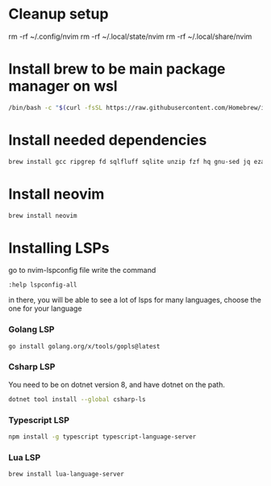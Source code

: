 # Cleanup setup
rm -rf ~/.config/nvim
rm -rf ~/.local/state/nvim
rm -rf ~/.local/share/nvim

# Install brew to be main package manager on wsl 
```bash
/bin/bash -c "$(curl -fsSL https://raw.githubusercontent.com/Homebrew/install/HEAD/install.sh)"
```

# Install needed dependencies
```bash
brew install gcc ripgrep fd sqlfluff sqlite unzip fzf hq gnu-sed jq eza btop bat
```

# Install neovim
```bash
brew install neovim
```

# Installing LSPs

go to nvim-lspconfig file
write the command

```vim
:help lspconfig-all
```
in there, you will be able to see a lot of lsps for many languages, choose the one for your language

### Golang LSP
```bash
go install golang.org/x/tools/gopls@latest
```

### Csharp LSP
You need to be on dotnet version 8, and have dotnet on the path. 
```bash
dotnet tool install --global csharp-ls
```
### Typescript LSP 

```bash
npm install -g typescript typescript-language-server
```
### Lua LSP

```bash
brew install lua-language-server
```
